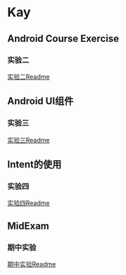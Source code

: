 # Kay
## Android Course Exercise
### 实验二  
[实验二Readme](https://github.com/Rabbint/Kay/blob/master/Test2.md)  

## Android UI组件    
### 实验三  
[实验三Readme](https://github.com/Rabbint/Kay/blob/master/Test3.md)  

 
## Intent的使用   
### 实验四  
[实验四Readme](https://github.com/Rabbint/Kay/blob/master/Test4.md)  

## MidExam  
### 期中实验  
[期中实验Readme](https://github.com/Rabbint/Kay/blob/master/Mid%20Exam.md)  
